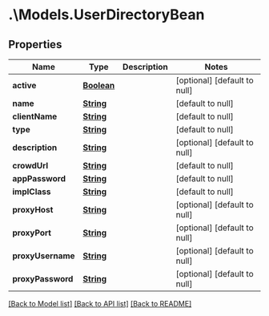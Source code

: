 # .\Models.UserDirectoryBean
## Properties

Name | Type | Description | Notes
------------ | ------------- | ------------- | -------------
**active** | [**Boolean**](boolean.md) |  | [optional] [default to null]
**name** | [**String**](string.md) |  | [default to null]
**clientName** | [**String**](string.md) |  | [default to null]
**type** | [**String**](string.md) |  | [default to null]
**description** | [**String**](string.md) |  | [optional] [default to null]
**crowdUrl** | [**String**](string.md) |  | [default to null]
**appPassword** | [**String**](string.md) |  | [default to null]
**implClass** | [**String**](string.md) |  | [default to null]
**proxyHost** | [**String**](string.md) |  | [optional] [default to null]
**proxyPort** | [**String**](string.md) |  | [optional] [default to null]
**proxyUsername** | [**String**](string.md) |  | [optional] [default to null]
**proxyPassword** | [**String**](string.md) |  | [optional] [default to null]

[[Back to Model list]](../README.md#documentation-for-models) [[Back to API list]](../README.md#documentation-for-api-endpoints) [[Back to README]](../README.md)

